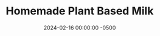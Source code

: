 ---
layout: post
title:  "Homemade Plant Based Milk"
date:   2024-02-16 00:00:00 -0500
categories:
- Recipes
- Drinks
permalink: /recipes/oat-milk
image: /assets/Food/Drinks/Oat Milk/oat-milk.jpg
ing: milk-ing
facts: milk-facts
Prep: 10
Rest: 
Cook: 
Source1: https://www.foodandmoodcreations.com/how-to-make-unsweetened-oat-milk/
Source2: 
Description: I've been using unsweetened vanilla almond milk for years, so I wanted to try making it myself, since store bought plant based milks tend to have a lot of extra weird ingredients. Unfortunately making almond milk is more expensive than just buying it, so that's where I got to oat milk. Oats are super cheap, so this is way cheaper than buying oat milk from the store. The process is the same though; I've tried this with quick oats, almonds, peanuts, and pistachios, all to great success
Instructions: 
- If you're making almond (or any nut) milk, you should soak the almonds overnight. Add raw almonds to a bowl, just cover with water, and let soak for at least 8 hours. Drain the excess water prior to blending. If you are making oat milk, there's no soaking required<br><br>

- Add your oats (or almonds) and water to a high speed blender. Add in any other flavorings you like as well, such as salt, vanilla, or cinnamon<br><br>

- Blend on high for 30 seconds, or until well combined. Do not over blend, or it will get slimy (this is more of an issue with oat milk than almond milk)<br><br>

- Place a cheese cloth (or nut milk bag) over a large bowl, and strain the milk. Don't squeeze the milk through the cloth, this could make it slimy<br><br>

- Transfer to a mason jar or soup container, and refrigerate for up to 5 days. Use the leftover pulp in your morning oatmeal or yogurt bowls
---